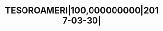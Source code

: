 ---
layout: asset
title: TESOROAMERI|100,000000000|2017-03-30|                       
isin: US912796JJ95
---